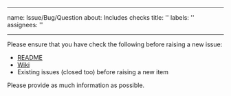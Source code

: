 ______________________________________________________________________

name: Issue/Bug/Question
about: Includes checks
title: ''
labels: ''
assignees: ''

______________________________________________________________________

Please ensure that you have check the following before raising a new issue:

- [README](https://github.com/cancerit/cgpPindel/blob/dev/README.md)
- [Wiki](https://github.com/cancerit/cgpPindel/wiki)
- Existing issues (closed too) before raising a new item

Please provide as much information as possible.
